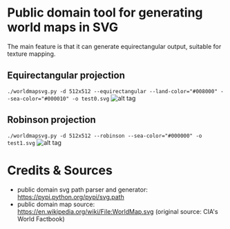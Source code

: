 Public domain tool for generating world maps in SVG
===================================================

The main feature is that it can generate equirectangular output, suitable for texture mapping.

Equirectangular projection
--------------------------
`./worldmapsvg.py -d 512x512 --equirectangular --land-color="#008000" --sea-color="#000010" -o test0.svg`
![alt tag](https://raw.github.com/sqaxomonophonen/worldmapsvg/master/media/test0.png)

Robinson projection
-------------------
`./worldmapsvg.py -d 512x512 --robinson --sea-color="#000000" -o test1.svg`
![alt tag](https://raw.github.com/sqaxomonophonen/worldmapsvg/master/media/test1.png)

Credits & Sources
=================
- public domain svg path parser and generator: https://pypi.python.org/pypi/svg.path
- public domain map source: https://en.wikipedia.org/wiki/File:WorldMap.svg (original source: CIA's World Factbook)
